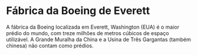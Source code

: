 # Fábrica da Boeing de Everett

A fábrica da Boeing localizada em Everett, Washington (EUA) é o maior prédio do
mundo, com treze milhões de metros cúbicos de espaço utilizável. A Grande
Muralha da China e a Usina de Três Gargantas (também chinesa) não contam como
prédios.
